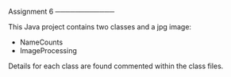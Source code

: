 Assignment 6
────────────

This Java project contains two classes and a jpg image: 

* NameCounts
* ImageProcessing

Details for each class are found commented within the class files.